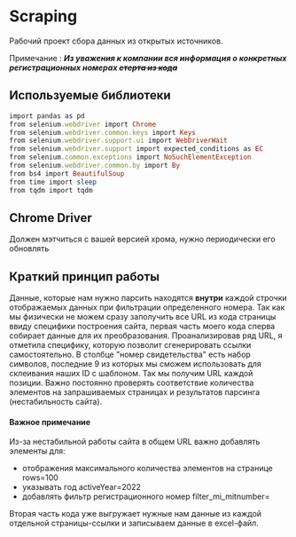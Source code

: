 # Scraping
Рабочий проект сбора данных из открытых источников.

Примечание : ***Из уважения к компании вся информация о конкретных регистрационных номерах ~~стерта из кода~~***


## Используемые библиотеки 
```ruby
import pandas as pd
from selenium.webdriver import Chrome
from selenium.webdriver.common.keys import Keys
from selenium.webdriver.support.ui import WebDriverWait
from selenium.webdriver.support import expected_conditions as EC
from selenium.common.exceptions import NoSuchElementException
from selenium.webdriver.common.by import By
from bs4 import BeautifulSoup
from time import sleep
from tqdm import tqdm
```

## Chrome Driver
Должен мэтчиться с вашей версией хрома, нужно периодически его обновлять

## Краткий принцип работы
Данные, которые нам нужно парсить находятся **внутри** каждой строчки отображаемых данных при фильтрации определенного номера. Так как мы физически не можем сразу заполучить все URL из кода страницы ввиду специфики построения сайта, первая часть моего кода сперва собирает данные для их преобразования. Проанализировав ряд URL, я отметила специфику, которую позволит сгенерировать ссылки самостоятельно. В столбце "номер свидетельства" есть набор символов, последние 9 из которых мы сможем использовать для склеивания наших ID с шаблоном. Так мы получим URL каждой позиции. Важно постоянно проверять соответствие количества элементов на запрашиваемых страницах и результатов парсинга (нестабильность сайта). 

#### Важное примечание
Из-за нестабильной работы сайта в общем URL важно добавлять элементы для:
* отображения максимального количества элементов на странице rows=100
* указывать год activeYear=2022
* добавлять фильтр регистрационного номер filter_mi_mitnumber=

Вторая часть кода уже выгружает нужные нам данные из каждой отдельной страницы-ссылки и записываем данные в excel-файл.



